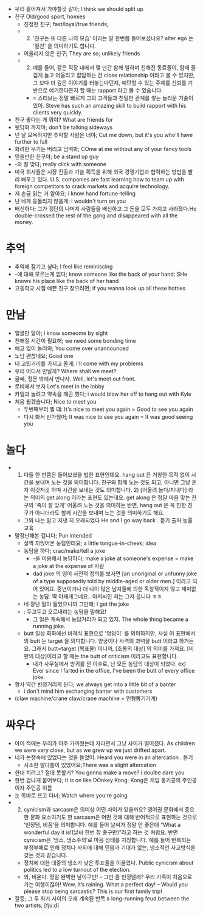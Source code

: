 * 우리 흩어져서 가야할것 같아; I think we should split up
* 친구 Old/good sport, homies
	* 진정한 친구; fast/loyal/true friends; 
	* 2) '친구는 또 다른 나의 모습' 이라는 말 한번쯤 들어보셨나요? alter ego 는 '절친' 을 의미하기도 합니다.
	* 어울리지 않은 친구; They are so; unlikely friends
	* 2) 예를 들어, 같은 직장 내에서 몇 년간 함께 일하며 친해진 동료들이, 함께 즐겁게 놀고 어울리고 잡담하는 건 close relationship 이라고 볼 수 있지만, 그 보다 더 깊은 이야기를 터놓는다던지, 예민할 수 있는 주제를 신뢰를 기반으로 얘기한다든지 할 때는 rapport 라고 볼 수 있습니다.
		* = 스티브는 정말 빠르게 그의 고객들과 친밀한 관계를 쌓는 놀라운 기술이 있어. Steve has such an amazing skill to build rapport with his clients very quickly.
* 친구 좋다는 게 뭐야? What are friends for
* 뒷담화 까지마; don't be talking sideways
* 넌 날 모욕하지만 추락할 사람은 너야; Cut me down, but it's you who'll have further to fall
* 화려한 무기는 버리고 덤벼봐; COme at me without any of your fancy tools
* 믿을만한 친구야; be a stand up guy
* -와 잘 맞다; really click with someone
* 미국 회사들은 시장 진출과 기술 획득을 위해 외국 경쟁기업과 협력하는 방법을 빨리 배우고 있다. U.S. companies are fast learning how to team up with foreign competitors to crack markets and acquire technology.
* 저 손금 읽는 거 알아요; i know hand fortune-telling
* 난 네게 등돌리지 않을게; i wouldn't turn on you
* 배신하다; 그가 갱단의 나머지 사람들을 배신하고 그 돈을 모두 가지고 사라졌다.He double-crossed the rest of the gang and disappeared with all the money. 

# 추억
* 추억에 잠기고 싶다; I feel like reminiscing
* -에 대해 모르는게 없다; know someone like the back of your hand; SHe knows his place like the back of her hand
* 고등학교 시절 예쁜 친구 찾으려면; if  you wanna look up all these hotties

# 만남
* 얼굴만 알아; i know someome by sight
* 친해질 시간이 필요해; we need some bonding time
* 예고 없이 놀러와; You come over unannounced
* 노담 괜찮네요; Good one
* 내 고민거리를 가지고 올게; i'll come with my problems
* 우리 어디서 만날까? Where shall we meet?
* 글쎄, 정문 밖에서 만나자. Well, let's meet out front.
* 로비에서 보자 Let's meet in the lobby
* 카일과 놀려고 약속을 꺠곤 했다; i would blow her off to hang out with Kyle
* 처음 뵙겠습니다; Nice to meet you
	* 두번째부터 뵐 떄: It's nice to meet you again = Good to see you again
	* 다시 봐서 반가웠어; It was nice to see you again = It was good seeing you

# 놀다
* 1) 다들 한 번쯤은 들어보셨을 법한 표현인데요. hang out 은 거창한 목적 없이 시간을 보내며 노는 것을 의미합니다. 친구와 함께 노는 것도 되고, 아니면 그냥 혼자 이것저것 하며 시간을 보내는 것도 의미합니다. 2) [어울려 놀다/지내다] 라는 의미의 get along 이라는 표현도 있는데요. get along 은 정말 마음 맞는 친구와 '죽이 잘 맞게' 어울려 노는 것을 의미하는 반면, hang out 은 꼭 친한 친구가 아니더라도 함께 시간을 보내며 노는 것을 의미하기도 해요.
	* 그와 나는 알고 지낸 지 오래되었다 He and I go way back . 듣기 출처:능률교육
* 말장난해본 겁니다; Pun intended
	* 살짝 끼얹어본 농담인데요; a little tongue-in-cheek; idea
	* 농담을 하다; crac/make/tell a joke
		* -을 이용해서 농담하다; make a joke at someone's expense = make a joke at the expense of 사람
		* dad joke 의 영어 사전적 정의를 보자면 [an unoriginal or unfunny joke of a type supposedly told by middle-aged or older men.] 이라고 되어 있어요. 중년이거나 더 나이 많은 남자들에 의한 독창적이지 않고 재미없는 농담. 딱 아재개그네요.. 아저씨인 저는 그저 웁니다 ㅎㅎ
	* 네 장난 알아 들었으니까 그만해; I get the joke
	* : 두고두고 오르내리는 농담을 말해요! 
		* 그 일은 계속해서 농담거리가 되고 있지. The whole thing became a running joke.
	* butt 일상 회화에선 비격식 표현으로 '엉덩이' 를 의미하지만, 사실 이 표현에서의 butt 는 target 을 의미합니다. 양궁이나 사격의 과녁을 butt 이라고 하거든요. 그래서 butt=target (목표물) 이니까, [조롱의 대상] 의 의미를 가져요.  [비판의 대상]이라고 할 때는 the butt of criticism 이라고도 표현합니다.
		* 내가 사무실에서 방귀를 뀐 이후로, 난 모든 농담의 대상이 되었다. ex) Ever since I farted in the office, I've been the butt of every office joke.
* 항사 약간 빈정거리게 된다; we always get into a little bit of a banter
	* i don't mind him exchanging banter with customers
* (claw machine/crane claw/crane machine = 인형뽑기기계)

# 싸우다
* 아이 적에는 우리가 아주 가까웠는데 자라면서 그냥 사이가 멀어졌다. As children we were very close, but as we grew up we just drifted apart. 
* 네가 논쟁속에 있었다는 것을 들었어.  Heard you were in an altercation . 듣기
	* 사소한 말다툼이 있었어요;There was a slight altercation
* 한대 치려고? 절대 못할거? You gonna make a move? i doulbe dare you
* 한번 겁나게 붙어보다; It is on like DOnkey Kong; Kong은 게임 동키콩의 주인공이자 주인공 이름
* 눈 똑바로 뜨고 다녀; Watch where you're going
* 2) cynicism과 sarcasm은 의미상 어떤 차이가 있을까요? 영어권 문화에서 중요한 문화 요소이기도 한 sarcasm은 어떤 것에 대해 반어적으로 표현하는 것으로 ‘빈정댐, 비꼼’을 의미합니다. 예를 들어 날씨가 정말 안 좋은데 “What a wonderful day it is!(날씨 한번 참 좋구만)”라고 하는 것 처럼요.  반면 cynicism은 ‘냉소, 냉소주의’로 마음 상태를 지칭합니다. 예를 들어 반복되는 부정부패로 인해 정치나 사회에 대해 믿음과 기대가 없는, 냉소적인 사고방식을 갖는 것과 같습니다.
	* 정치에 대한 대중의 냉소가 낮은 투표율을 이끌었다. Public cynicism about politics led to a low turnout of the election.
	* 와, 비온다. 정말 완벽한 날이구만! – 그만 좀 빈정댈래? 우리 가족이 처음으로 가는 여행이잖아! Wow, it’s raining. What a perfect day! – Would you please stop being sarcastic? This is our first family trip!
* 갈등; 그 두 화가 사이의 오래 계속된 반목 a long-running feud between the two artists; [fjuːd]